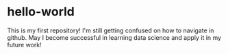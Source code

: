 # hello-world
This is my first repository!
I'm still getting confused on how to navigate in github.
May I become successful in learning data science and apply it in my future work!
